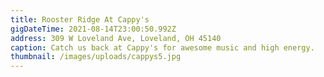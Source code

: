 ```yaml
---
title: Rooster Ridge At Cappy's
gigDateTime: 2021-08-14T23:00:50.992Z
address: 309 W Loveland Ave, Loveland, OH 45140
caption: Catch us back at Cappy's for awesome music and high energy.
thumbnail: /images/uploads/cappys5.jpg
---
```

